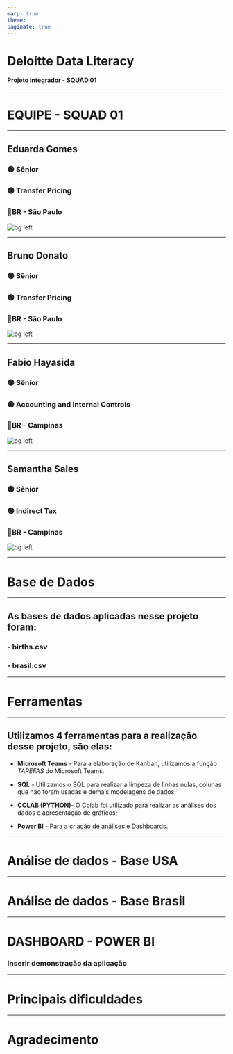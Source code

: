 ```yaml
---
marp: true
theme: 
paginate: true
---
```

<!--_class: invert -->
<!--_color: wHITE -->

# Deloitte Data Literacy
 **Projeto integrador - SQUAD 01**
 



 ---
<!--_color: black -->

# EQUIPE - SQUAD 01

 ---


<!--_class: invert -->
<!--_color: White -->
 
## **Eduarda Gomes** 
### 🟢 Sênior
### 🟢 Transfer Pricing
### 📍BR - São Paulo
![bg left](https://user-images.githubusercontent.com/100967007/158489525-01e0412e-b43f-40a4-bb8b-a00364b04d7f.jpg)

---

<!--_class: invert -->
<!--_color: White -->
 
## **Bruno Donato** 
### 🟢 Sênior
### 🟢 Transfer Pricing
### 📍BR - São Paulo

![bg left](https://user-images.githubusercontent.com/100967007/158489339-523dd167-65c8-4e2e-936f-2bd372256000.png)

---
<!--_class: invert -->
<!--_color: White -->
 
## **Fabio Hayasida**
### 🟢 Sênior
### 🟢 Accounting and Internal Controls
### 📍BR - Campinas 

![bg left](https://user-images.githubusercontent.com/100967007/158489613-1261f943-6e9b-4c6a-9f64-b14017b9cdae.png)
 
 --- 
<!--_class: invert -->
<!--_color: White -->
 
## **Samantha Sales**
### 🟢 Sênior
### 🟢 Indirect Tax
### 📍BR - Campinas 

![bg left](https://user-images.githubusercontent.com/100967007/158489718-859cc489-70f0-498b-a0ca-57017ef67e00.png)

---

<!-- backgroundColor: green -->
<!--_color: white -->
# Base de Dados
---
<!-- backgroundColor: green -->
<!--_color: white -->


## As bases de dados aplicadas nesse projeto foram:

### - births.csv
### - brasil.csv


---
<!-- backgroundColor: green -->
<!--_color: white -->
# Ferramentas

---
<!-- backgroundColor: green -->
<!--_color: white -->

## Utilizamos 4 ferramentas para a realização desse projeto, são elas:

 * **Microsoft Teams** - Para a elaboração de Kanban, utilizamos a função *TAREFAS* do Microsoft Teams.
 
 * **SQL** - Utilizamos o SQL para realizar a limpeza de linhas nulas, colunas que não foram usadas e demais modelagens de dados;
 
 * **COLAB (PYTHON)**- O Colab foi utilizado para realizar as análises dos dados e apresentação de gráficos;
 
 * **Power BI** - Para a criação de análises e Dashboards.

---
<!-- backgroundColor: White -->
<!--_color: Green -->

# Análise de dados - Base USA



---
<!-- backgroundColor: White -->
<!--_color: Green -->

# Análise de dados - Base Brasil 

---
<!-- backgroundColor: White -->
<!--_color: Green -->
# DASHBOARD - POWER BI

### Inserir demonstração da aplicação  


---
<!-- backgroundColor: White -->
<!--_color: Green -->

# Principais dificuldades


---

# Agradecimento



